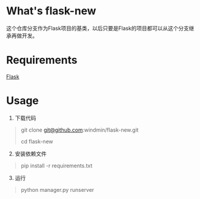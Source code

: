 # What's flask-new

这个仓库分支作为Flask项目的基类，以后只要是Flask的项目都可以从这个分支继承再做开发。

# Requirements

[Flask](http://flask.pocoo.org/)

# Usage

1. 下载代码
> git clone git@github.com:windmin/flask-new.git
>
> cd flask-new

2. 安装依赖文件
> pip install -r requirements.txt

3. 运行
> python manager.py runserver
